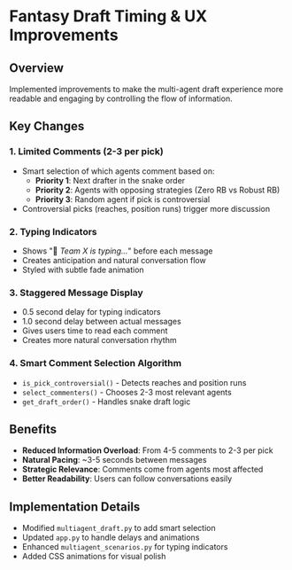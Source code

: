 # Fantasy Draft Timing & UX Improvements

## Overview
Implemented improvements to make the multi-agent draft experience more readable and engaging by controlling the flow of information.

## Key Changes

### 1. Limited Comments (2-3 per pick)
- Smart selection of which agents comment based on:
  - **Priority 1**: Next drafter in the snake order
  - **Priority 2**: Agents with opposing strategies (Zero RB vs Robust RB)
  - **Priority 3**: Random agent if pick is controversial
- Controversial picks (reaches, position runs) trigger more discussion

### 2. Typing Indicators
- Shows "💭 *Team X is typing...*" before each message
- Creates anticipation and natural conversation flow
- Styled with subtle fade animation

### 3. Staggered Message Display
- 0.5 second delay for typing indicators
- 1.0 second delay between actual messages
- Gives users time to read each comment
- Creates more natural conversation rhythm

### 4. Smart Comment Selection Algorithm
- `is_pick_controversial()` - Detects reaches and position runs
- `select_commenters()` - Chooses 2-3 most relevant agents
- `get_draft_order()` - Handles snake draft logic

## Benefits
- **Reduced Information Overload**: From 4-5 comments to 2-3 per pick
- **Natural Pacing**: ~3-5 seconds between messages
- **Strategic Relevance**: Comments come from agents most affected
- **Better Readability**: Users can follow conversations easily

## Implementation Details
- Modified `multiagent_draft.py` to add smart selection
- Updated `app.py` to handle delays and animations
- Enhanced `multiagent_scenarios.py` for typing indicators
- Added CSS animations for visual polish 